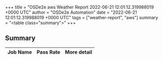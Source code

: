 +++
title = "OSDe2e aws Weather Report 2022-06-21 12:01:12.319988019 +0000 UTC"
author = "OSDe2e Automation"
date = "2022-06-21 12:01:12.319988019 +0000 UTC"
tags = ["weather-report", "aws"]
summary = "<table class=\"summary\"></table>"
+++
## Summary

| Job Name | Pass Rate | More detail |
|----------|-----------|-------------|




